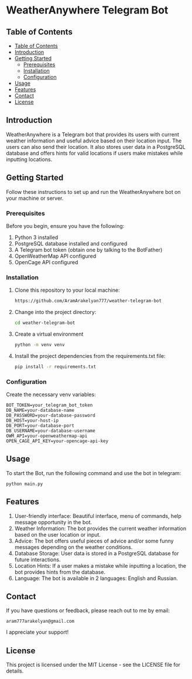 # WeatherAnywhere Telegram Bot

## Table of Contents

- [Table of Contents](#table-of-contents)
- [Introduction](#introduction)
- [Getting Started](#getting-started)
    - [Prerequisites](#prerequisites)
    - [Installation](#installation)
    - [Configuration](#configuration)
- [Usage](#usage)
- [Features](#features)
- [Contact](#contact)
- [License](#license)

## Introduction

WeatherAnywhere is a Telegram bot that provides its users with current weather information and useful advice based
on their location input. The users can also send their location. It also stores user data in a PostgreSQL database and
offers hints for valid locations if users make mistakes while inputting locations.

## Getting Started

Follow these instructions to set up and run the WeatherAnywhere bot on your machine or server.

### Prerequisites

Before you begin, ensure you have the following:

1. Python 3 installed
2. PostgreSQL database installed and configured
3. A Telegram bot token (obtain one by talking to the BotFather)
4. OpenWeatherMap API configured
5. OpenCage API configured

### Installation

1. Clone this repository to your local machine:

    ```bash
    https://github.com/AramArakelyan777/weather-telegram-bot

2. Change into the project directory:

    ```bash
    cd weather-telegram-bot

3. Create a virtual environment

    ```bash
    python -m venv venv

4. Install the project dependencies from the requirements.txt file:

    ```bash
    pip install -r requirements.txt

### Configuration

Create the necessary venv variables:

    BOT_TOKEN=your_telegram_bot_token
    DB_NAME=your-database-name
    DB_PASSWORD=your-database-password
    DB_HOST=your-host-ip
    DB_PORT=your-database-port
    DB_USERNAME=your-database-username
    OWM_API=your-openweathermap-api
    OPEN_CAGE_API_KEY=your-opencage-api-key

## Usage

To start the Bot, run the following command and use the bot in telegram:

    python main.py

## Features

1. User-friendly interface: Beautiful interface, menu of commands, help message opportunity in the bot.
2. Weather Information: The bot provides the current weather information based on the user location or input.
3. Advice: The bot offers useful pieces of advice and/or some funny messages depending on the weather conditions.
4. Database Storage: User data is stored in a PostgreSQL database for future interactions.
5. Location Hints: If a user makes a mistake while inputting a location, the bot provides hints from the database.
6. Language: The bot is available in 2 languages: English and Russian.

## Contact

If you have questions or feedback, please reach out to me by email:

    aram777arakelyan@gmail.com

I appreciate your support!

## License

This project is licensed under the MIT License - see the LICENSE file for details.
